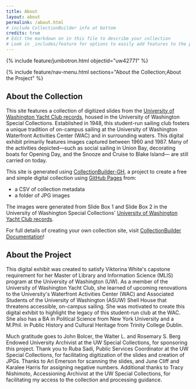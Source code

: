 ```yaml
---
title: About
layout: about
permalink: /about.html
# include CollectionBuilder info at bottom
credits: true
# Edit the markdown on in this file to describe your collection
# Look in _includes/feature for options to easily add features to the page
---
```


{% include feature/jumbotron.html objectid="uw42771" %}

{% include feature/nav-menu.html sections="About the Collection;About the Project" %}

## About the Collection

This site features a collection of digitized slides from the [University of Washington Yacht Club records](https://archiveswest.orbiscascade.org/ark:80444/xv784378), housed in the University of Washington Special Collections. Established in 1948, this student-run sailing club fosters a unique tradition of on-campus sailing at the University of Washington Waterfront Activities Center (WAC) and in surrounding waters. This digital exhibit primarily features images captured between 1960 and 1987. Many of the activities depicted—such as social sailing in Union Bay, decorating boats for Opening Day, and the Snooze and Cruise to Blake Island— are still carried on today.  

This site is generated using [CollectionBuilder-GH](https://collectionbuilding.github.io/gh/), a project to create a free and simple digital collection using [GitHub Pages](https://pages.github.com/) from: 

- a CSV of collection metadata
- a folder of JPG images

The images were generated from Slide Box 1 and Slide Box 2 in the University of Washington Special Collections' [University of Washington Yacht Club records](https://archiveswest.orbiscascade.org/ark:80444/xv784378).

For full details of creating your own collection site, visit [CollectionBuilder Documentation](https://collectionbuilder.github.io/cb-docs/)!

## About the Project

This digital exhibit was created to satisfy Viktorina White's capstone requirement for her Master of Library and Information Science (MLIS) program at the University of Washington (UW). As a member of the University of Washington Yacht Club, she learned of upcoming renovations to the University's Waterfront Activities Center (WAC) and Associated Students of the University of Washington (ASUW) Shell House that threatens accessible, on-campus sailing. She was motivated to create this digital exhibit to highlight the legacy of this student-run club at the WAC. She also has a BA in Political Science from New York University and a M.Phil. in Public History and Cultural Heritage from Trinity College Dublin. 

Much gratitude goes to John Bolcer, the Walter L. and Rosemary S. Berg Endowed University Archivist at the UW Special Collections, for sponsoring this project. Thank you to Ruba Sadi, Public Services Coordinator at the UW Special Collections, for facilitating digitization of the slides and creation of JPGs. Thanks to Ari Emerson for scanning the slides, and June Cliff and Karalee Harris for assigning negative numbers. Additional thanks to Tracy Nishimoto, Accessioning Archivist at the UW Special Collections, for facilitating my access to the collection and processing guidance. 
